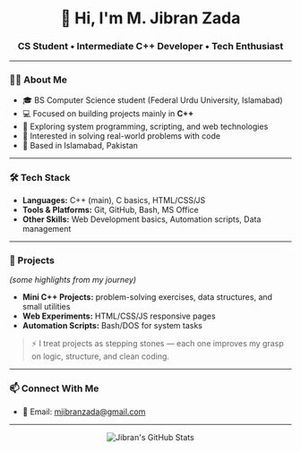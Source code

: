 <!-- Profile README -->

<h1 align="center">👋 Hi, I'm M. Jibran Zada</h1>
<h3 align="center">CS Student • Intermediate C++ Developer • Tech Enthusiast</h3>

---

### 👨‍💻 About Me
- 🎓 BS Computer Science student (Federal Urdu University, Islamabad)  
- 💻 Focused on building projects mainly in **C++**  
- 🌱 Exploring system programming, scripting, and web technologies  
- 🚀 Interested in solving real-world problems with code  
- 📍 Based in Islamabad, Pakistan  

---

### 🛠 Tech Stack
- **Languages:** C++ (main), C basics, HTML/CSS/JS  
- **Tools & Platforms:** Git, GitHub, Bash, MS Office  
- **Other Skills:** Web Development basics, Automation scripts, Data management  

---

### 📌 Projects
*(some highlights from my journey)*  
- **Mini C++ Projects:** problem-solving exercises, data structures, and small utilities  
- **Web Experiments:** HTML/CSS/JS responsive pages  
- **Automation Scripts:** Bash/DOS for system tasks  

> ⚡ I treat projects as stepping stones — each one improves my grasp on logic, structure, and clean coding.

---

### 📫 Connect With Me
- 📧 Email: [mjibranzada@gmail.com](mailto:mjibranzada@gmail.com)  

---

<p align="center">
  <picture>
    <!-- Dark theme -->
    <source 
      srcset="https://github-readme-stats.vercel.app/api?username=Jibranzadapk&show_icons=true&theme=default&title_color=00FF00&icon_color=00FF00&text_color=00FF00&bg_color=00000000" 
      media="(prefers-color-scheme: dark)" 
    />
    <!-- Light theme -->
    <source 
      srcset="https://github-readme-stats.vercel.app/api?username=Jibranzadapk&show_icons=true&theme=default&title_color=0000FF&icon_color=0000FF&text_color=0000FF&bg_color=00000000" 
      media="(prefers-color-scheme: light)" 
    />
    <img src="https://github-readme-stats.vercel.app/api?username=Jibranzadapk&show_icons=true&theme=default&bg_color=00000000" alt="Jibran's GitHub Stats"/>
  </picture>
</p>


